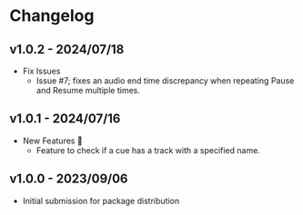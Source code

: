 # Changelog

## v1.0.2 - 2024/07/18

- Fix Issues 
  - Issue #7; fixes an audio end time discrepancy when repeating Pause and Resume multiple times.

## v1.0.1 - 2024/07/16

- New Features 🚀
  - Feature to check if a cue has a track with a specified name.

## v1.0.0 - 2023/09/06

- Initial submission for package distribution
